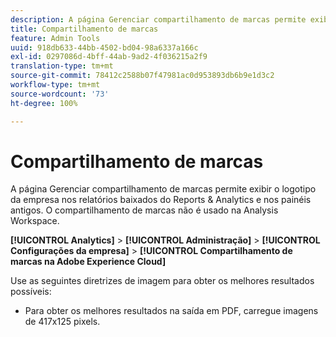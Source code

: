 ```yaml
---
description: A página Gerenciar compartilhamento de marcas permite exibir o logotipo de sua empresa nos relatórios baixados.
title: Compartilhamento de marcas
feature: Admin Tools
uuid: 918db633-44bb-4502-bd04-98a6337a166c
exl-id: 0297086d-4bff-44ab-9ad2-4f036215a2f9
translation-type: tm+mt
source-git-commit: 78412c2588b07f47981ac0d953893db6b9e1d3c2
workflow-type: tm+mt
source-wordcount: '73'
ht-degree: 100%

---
```


# Compartilhamento de marcas

A página Gerenciar compartilhamento de marcas permite exibir o logotipo da empresa nos relatórios baixados do Reports &amp; Analytics e nos painéis antigos. O compartilhamento de marcas não é usado na Analysis Workspace.

**[!UICONTROL Analytics]** > **[!UICONTROL Administração]** > **[!UICONTROL Configurações da empresa]** > **[!UICONTROL Compartilhamento de marcas na Adobe Experience Cloud]**

Use as seguintes diretrizes de imagem para obter os melhores resultados possíveis:

* Para obter os melhores resultados na saída em PDF, carregue imagens de 417x125 pixels.
